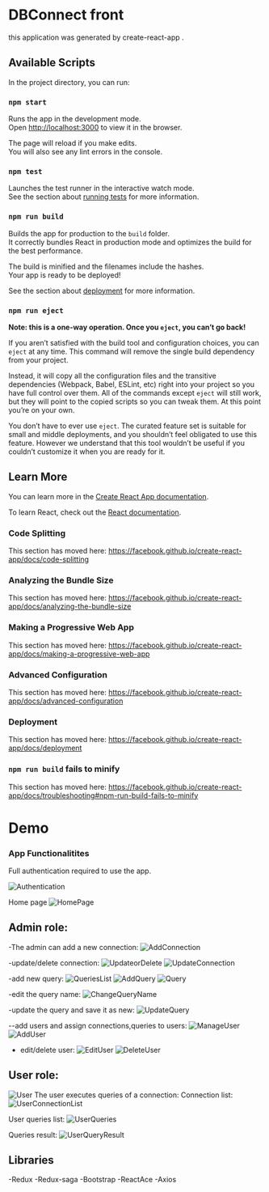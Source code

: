 # DBConnect front
this application was generated by create-react-app .

## Available Scripts

In the project directory, you can run:

### `npm start`

Runs the app in the development mode.<br>
Open [http://localhost:3000](http://localhost:3000) to view it in the browser.

The page will reload if you make edits.<br>
You will also see any lint errors in the console.

### `npm test`

Launches the test runner in the interactive watch mode.<br>
See the section about [running tests](https://facebook.github.io/create-react-app/docs/running-tests) for more information.

### `npm run build`

Builds the app for production to the `build` folder.<br>
It correctly bundles React in production mode and optimizes the build for the best performance.

The build is minified and the filenames include the hashes.<br>
Your app is ready to be deployed!

See the section about [deployment](https://facebook.github.io/create-react-app/docs/deployment) for more information.

### `npm run eject`

**Note: this is a one-way operation. Once you `eject`, you can’t go back!**

If you aren’t satisfied with the build tool and configuration choices, you can `eject` at any time. This command will remove the single build dependency from your project.

Instead, it will copy all the configuration files and the transitive dependencies (Webpack, Babel, ESLint, etc) right into your project so you have full control over them. All of the commands except `eject` will still work, but they will point to the copied scripts so you can tweak them. At this point you’re on your own.

You don’t have to ever use `eject`. The curated feature set is suitable for small and middle deployments, and you shouldn’t feel obligated to use this feature. However we understand that this tool wouldn’t be useful if you couldn’t customize it when you are ready for it.

## Learn More

You can learn more in the [Create React App documentation](https://facebook.github.io/create-react-app/docs/getting-started).

To learn React, check out the [React documentation](https://reactjs.org/).

### Code Splitting

This section has moved here: https://facebook.github.io/create-react-app/docs/code-splitting

### Analyzing the Bundle Size

This section has moved here: https://facebook.github.io/create-react-app/docs/analyzing-the-bundle-size

### Making a Progressive Web App

This section has moved here: https://facebook.github.io/create-react-app/docs/making-a-progressive-web-app

### Advanced Configuration

This section has moved here: https://facebook.github.io/create-react-app/docs/advanced-configuration

### Deployment

This section has moved here: https://facebook.github.io/create-react-app/docs/deployment

### `npm run build` fails to minify

This section has moved here: https://facebook.github.io/create-react-app/docs/troubleshooting#npm-run-build-fails-to-minify




# Demo

### App Functionalitites

 Full authentication required to  use the app.
 
![Authentication](https://user-images.githubusercontent.com/45606275/64029338-481f5500-cb3c-11e9-906a-2b05a47aa0cb.PNG) 

Home page 
![HomePage](https://user-images.githubusercontent.com/45606275/64029343-49508200-cb3c-11e9-9b24-9d69c3de61a6.PNG)

## Admin role:

-The admin can add a new connection:
  ![AddConnection](https://user-images.githubusercontent.com/45606275/64029333-4786be80-cb3c-11e9-8e2f-79f00901ddd4.PNG)

-update/delete connection:
![UpdateorDelete ](https://user-images.githubusercontent.com/45606275/64029348-49e91880-cb3c-11e9-8441-85afe4ebbab1.PNG)
 ![UpdateConnection](https://user-images.githubusercontent.com/45606275/64029347-49e91880-cb3c-11e9-88d1-1767f6fe373a.PNG)
 
-add  new query:
![QueriesList](https://user-images.githubusercontent.com/45606275/64029345-49508200-cb3c-11e9-971a-1cec2684107a.PNG)
![AddQuery](https://user-images.githubusercontent.com/45606275/64029334-4786be80-cb3c-11e9-86f7-a8890c0f2873.PNG)
![Query](https://user-images.githubusercontent.com/45606275/64029346-49e91880-cb3c-11e9-9469-6ada3238de07.PNG)

-edit the query name:
![ChangeQueryName](https://user-images.githubusercontent.com/45606275/64029339-481f5500-cb3c-11e9-9f4c-f39133cbab30.PNG)
 
-update the query and save it as new:
![UpdateQuery](https://user-images.githubusercontent.com/45606275/64029349-49e91880-cb3c-11e9-9a87-d700a7f8c955.PNG)
 
--add users and assign connections,queries to users: 
![ManageUser](https://user-images.githubusercontent.com/45606275/64029344-49508200-cb3c-11e9-822c-275e0f25daab.PNG)
![AddUser](https://user-images.githubusercontent.com/45606275/64029336-4786be80-cb3c-11e9-8582-ca8d75a24b81.PNG)

-	edit/delete user:
![EditUser](https://user-images.githubusercontent.com/45606275/64029342-48b7eb80-cb3c-11e9-93e2-bf7ebeaebecd.PNG)
![DeleteUser](https://user-images.githubusercontent.com/45606275/64029341-48b7eb80-cb3c-11e9-8381-bab5164d9315.PNG)

## User role:
 ![User](https://user-images.githubusercontent.com/45606275/64029350-4a81af00-cb3c-11e9-971f-9daa88e29082.PNG)
The user  executes queries of a connection:
Connection list:
 ![UserConnectionList](https://user-images.githubusercontent.com/45606275/64029352-4a81af00-cb3c-11e9-820d-c89ef606d847.PNG)

User queries list:
 ![UserQueries](https://user-images.githubusercontent.com/45606275/64029353-4a81af00-cb3c-11e9-94ea-8e32e748cd5f.PNG)

Queries result:
![UserQueryResult](https://user-images.githubusercontent.com/45606275/64029355-4b1a4580-cb3c-11e9-8ccb-3cd4ec8fee45.PNG)
 
 ## Libraries
 
-Redux
-Redux-saga
-Bootstrap
-ReactAce
-Axios

